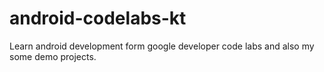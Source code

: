 # android-codelabs-kt
Learn android development form google developer code labs and also my some demo projects.
